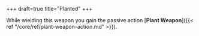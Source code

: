 +++
draft=true
title="Planted"
+++

While wielding this weapon you gain the passive action [**Plant Weapon**]({{< ref "/core/ref/plant-weapon-action.md" >}}).

